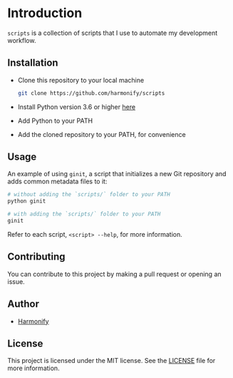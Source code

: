 # Introduction

`scripts` is a collection of scripts that I use to automate my development workflow.

## Installation

* Clone this repository to your local machine

    ```bash
    git clone https://github.com/harmonify/scripts
    ```

* Install Python version 3.6 or higher [here](https://www.python.org/downloads/)
* Add Python to your PATH
* Add the cloned repository to your PATH, for convenience

## Usage

An example of using `ginit`, a script that initializes a new Git repository and adds common metadata files to it:

```bash
# without adding the `scripts/` folder to your PATH
python ginit

# with adding the `scripts/` folder to your PATH
ginit
```

Refer to each script, `<script> --help`, for more information.

## Contributing

You can contribute to this project by making a pull request or opening an issue.

## Author

* [Harmonify](https://github.com/harmonify)

## License

This project is licensed under the MIT license. See the [LICENSE](LICENSE) file for more information.
